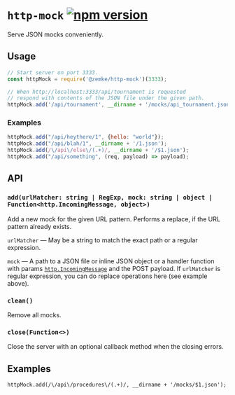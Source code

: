 # `http-mock` [![npm version](https://badge.fury.io/js/%40zemke%2Fhttp-mock.svg)](https://badge.fury.io/js/%40zemke%2Fhttp-mock)

Serve JSON mocks conveniently.

## Usage

```js
// Start server on port 3333.
const httpMock = require('@zemke/http-mock')(3333);

// When http://localhost:3333/api/tournament is requested
// respond with contents of the JSON file under the given path.
httpMock.add('/api/tournament', __dirname + '/mocks/api_tournament.json');
```

### Examples

```js
httpMock.add("/api/heythere/1", {hello: "world"});
httpMock.add("/api/blah/1", __dirname + '/1.json');
httpMock.add(/\/api\/else\/(.+)/, __dirname + '/$1.json');
httpMock.add("/api/something", (req, payload) => payload);
```

## API

### `add(urlMatcher: string | RegExp, mock: string | object | Function<http.IncomingMessage, object>)`

Add a new mock for the given URL pattern. Performs a replace, if the URL pattern already exists.

`urlMatcher` — May be a string to match the exact path or a regular expression.

`mock` — A path to a JSON file or inline JSON object or a handler function with params [`http.IncomingMessage`](https://nodejs.org/api/http.html#http_class_http_incomingmessage) and the POST payload. If `urlMatcher` is regular expression, you can do replace operations here (see example above).

### `clean()`

Remove all mocks.

### `close(Function<>)`

Close the server with an optional callback method when the closing errors.

## Examples

```
httpMock.add(/\/api\/procedures\/(.+)/, __dirname + '/mocks/$1.json');
```
